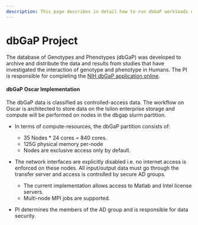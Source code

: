 ```yaml
---
description: This page describes in detail how to run dbGaP workloads on Oscar.
---
```


# dbGaP Project

The database of Genotypes and Phenotypes \(dbGaP\) was developed to archive and distribute the data and results from studies that have investigated the interaction of genotype and phenotype in Humans. The PI is responsible for completing the [NIH dbGaP application online](https://dbgap.ncbi.nlm.nih.gov/aa/wga.cgi?page=login).   

#### dbGaP Oscar Implementation

The dbGaP data is classified as controlled-access data. The workflow on Oscar is architected to store data on the Isilon enterprise storage and compute will be performed on nodes in the dbgap slurm partition.

* In terms of compute-resources, the dbGaP partition consists of: 

  * 35 Nodes \* 24 cores = 840 cores. 
  * 125G physical memory per-node
  * Nodes are exclusive access only by default. 

* The network interfaces are explicitly disabled i.e. no internet access is enforced on these nodes. All input/output data must go through the transfer server and access is controlled by secure AD groups. 

  * The current implementation allows access to Matlab and Intel license servers. 
  * Multi-node MPI jobs are supported. 

* PI determines the members of the AD group and is responsible for data security.

















